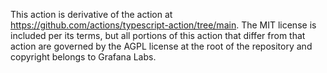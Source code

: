 This action is derivative of the action at https://github.com/actions/typescript-action/tree/main. The MIT license is included per its terms, but all portions of this action that differ from that action are governed by the AGPL license at the root of the repository and copyright belongs to Grafana Labs.